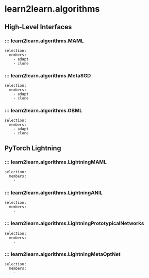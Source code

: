
# learn2learn.algorithms

## High-Level Interfaces

### ::: learn2learn.algorithms.MAML
    selection:
      members:
        - adapt
        - clone

### ::: learn2learn.algorithms.MetaSGD
    selection:
      members:
        - adapt
        - clone

### ::: learn2learn.algorithms.GBML
    selection:
      members:
        - adapt
        - clone

## PyTorch Lightning

### ::: learn2learn.algorithms.LightningMAML
    selection:
      members:
        -

### ::: learn2learn.algorithms.LightningANIL
    selection:
      members:
        -

### ::: learn2learn.algorithms.LightningPrototypicalNetworks
    selection:
      members:
        -

### ::: learn2learn.algorithms.LightningMetaOptNet
    selection:
      members:
        -

